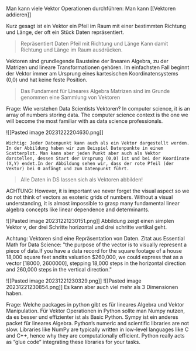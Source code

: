 
Man kann viele Vektor Operationen durchführen:
Man kann [[Vektoren addieren]]


Kurz gesagt ist ein Vektor ein Pfeil im Raum mit einer bestimmten Richtung und Länge, der oft ein Stück Daten repräsentiert. 
> Repräsentiert Daten
> Pfeil mit Richtung und Länge
> Kann damit Richtung und Länge im Raum ausdrücken.


Vektoren sind grundlegende Bausteine der linearen Algebra, zu der Matrizen und lineare Transformationen gehören. Im einfachsten Fall beginnt der Vektor immer am Ursprung eines kartesischen Koordinatensystems (0,0) und hat keine feste Position.
> Das Fundament für Lineares Algebra
> Matrizen sind im Grunde genommen eine Sammlung von Vektoren


Frage: Wie verstehen Data Scientists Vektoren?
In computer science, it is an array of numbers storing
data. The computer science context is the one we will become the most familiar with
as data science professionals.

![[Pasted image 20231222204630.png]]

	Wichtig: Jeder Datenpunkt kann auch als ein Vektor dargestellt werden. In der Abbildung haben wir zum Beispiel Datenpunkte in einem Scatterplot. Man kann aber jeden Punkt aber auch als Vektor darstellen, dessen Start der Ursprung (0,0) ist und bei der Koordinate (X,Y) endet.In der Abbildung sehen wir, dass der rote Pfeil (der Vektor) bei 0 anfängt und zum Datenpunkt führt.
> Alle Daten in DS lassen sich als Vektoren abbilden!

ACHTUNG:
However, it is important we never forget the visual
aspect so we do not think of vectors as esoteric grids of numbers. Without a visual
understanding, it is almost impossible to grasp many fundamental linear algebra
concepts like linear dependence and determinants.

![[Pasted image 20231221230151.png]]
Abbildung zeigt einen simplen Vektor v, der drei Schritte horizontal und drei schritte vertikal geht.

Achtung: Vektoren sind eine Repräsentation von Daten.
Zitat aus Essential Math for Data Science: "the purpose of the vector is to visually represent a piece of data.If you have a data record for the square footage of a house 18,000 square feet andits valuation $260,000, we could express that as a vector [18000, 2600000], stepping 18,000 steps in the horizontal direction and 260,000 steps in the vertical direction."


![[Pasted image 20231221230329.png]]
![[Pasted image 20231221230854.png]]
Es kann aber auch viel mehr als 3 Dimensionen haben.

Frage: Welche packages in python gibt es für lineares Algebra und Vektor Manipulation.
Für Vektor Operationen in Python sollte man Numpy nutzen, da es besser und effizienter ist als Basic Python.
Sympy ist ein anderes packet für lineares Algebra.
Python’s numeric and scientific libraries are not slow. Libraries like NumPy
are typically written in low-level languages like C and C++, hence
why they are computationally efficient. Python really acts as “glue
code” integrating these libraries for your tasks.


